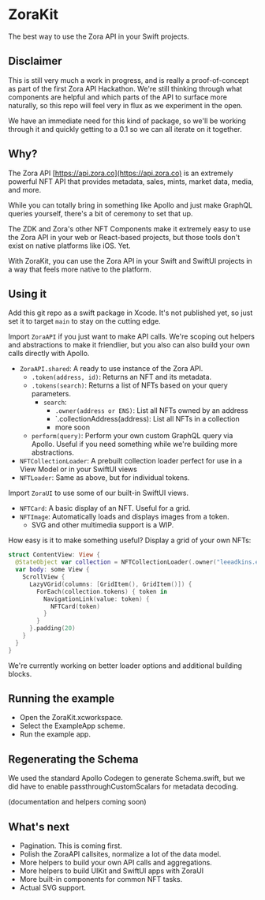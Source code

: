 # ZoraKit

The best way to use the Zora API in your Swift projects.

## Disclaimer

This is still very much a work in progress, and is really a proof-of-concept as part of the first Zora API Hackathon. We're still thinking through what components are helpful and which parts of the API to surface more naturally, so this repo will feel very in flux as we experiment in the open.

We have an immediate need for this kind of package, so we'll be working through it and quickly getting to a 0.1 so we can all iterate on it together.

## Why?

The Zora API [https://api.zora.co](https://api.zora.co) is an extremely powerful NFT API that provides metadata, sales, mints, market data, media, and more.

While you can totally bring in something like Apollo and just make GraphQL queries yourself, there's a bit of ceremony to set that up.

The ZDK and Zora's other NFT Components make it extremely easy to use the Zora API in your web or React-based projects, but those tools don't exist on native platforms like iOS. Yet.

With ZoraKit, you can use the Zora API in your Swift and SwiftUI projects in a way that feels more native to the platform.

## Using it

Add this git repo as a swift package in Xcode. It's not published yet, so just set it to target `main` to stay on the cutting edge.

Import `ZoraAPI` if you just want to make API calls. We're scoping out helpers and abstractions to make it friendlier, but you also can also build your own calls directly with Apollo.

- `ZoraAPI.shared`: A ready to use instance of the Zora API.
  - `.token(address, id)`: Returns an NFT and its metadata.
  - `.tokens(search)`: Returns a list of NFTs based on your query parameters.
    - `search`:
      - `.owner(address or ENS)`: List all NFTs owned by an address
      - `.collectionAddress(address): List all NFTs in a collection
      - more soon
  - `perform(query)`: Perform your own custom GraphQL query via Apollo. Useful if you need something while we're building more abstractions.
- `NFTCollectionLoader`: A prebuilt collection loader perfect for use in a View Model or in your SwiftUI views
- `NFTLoader`: Same as above, but for individual tokens.
  
Import `ZoraUI` to use some of our built-in SwiftUI views.

- `NFTCard`: A basic display of an NFT. Useful for a grid.
- `NFTImage`: Automatically loads and displays images from a token.
  - SVG and other multimedia support is a WIP.

How easy is it to make something useful? Display a grid of your own NFTs:

```swift
struct ContentView: View {
  @StateObject var collection = NFTCollectionLoader(.owner("leeadkins.eth"))
  var body: some View {
    ScrollView {
      LazyVGrid(columns: [GridItem(), GridItem()]) {
        ForEach(collection.tokens) { token in
          NavigationLink(value: token) {
            NFTCard(token)
          }
        }
      }.padding(20)
    }
  }
}
```

We're currently working on better loader options and additional building blocks.

## Running the example

- Open the ZoraKit.xcworkspace.
- Select the ExampleApp scheme.
- Run the example app.

## Regenerating the Schema

We used the standard Apollo Codegen to generate Schema.swift, but we did have to enable passthroughCustomScalars for metadata decoding. 

(documentation and helpers coming soon)

## What's next

- Pagination. This is coming first.
- Polish the ZoraAPI callsites, normalize a lot of the data model.
- More helpers to build your own API calls and aggregations.
- More helpers to build UIKit and SwiftUI apps with ZoraUI
- More built-in components for common NFT tasks.
- Actual SVG support.


